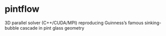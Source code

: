 # pintflow
3D parallel solver (C++/CUDA/MPI) reproducing Guinness’s famous sinking-bubble cascade in pint glass geometry
